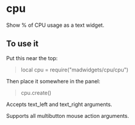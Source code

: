 # cpu

Show % of CPU usage as a text widget.

## To use it

Put this near the top:
>local cpu = require("madwidgets/cpu/cpu")

Then place it somewhere in the panel:

>cpu.create()

Accepts text_left and text_right arguments.

Supports all multibutton mouse action arguments.